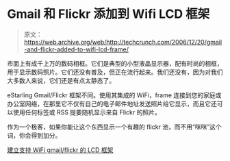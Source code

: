 # Gmail 和 Flickr 添加到 Wifi LCD 框架

> 原文：<https://web.archive.org/web/http://techcrunch.com/2006/12/20/gmail-and-flickr-added-to-wifi-lcd-frame/>

市面上有成千上万的数码相框。它们是典型的小型液晶显示器，配有时尚的相框，用于显示数码照片。它们还没有普及，但正在流行起来。我们还没有，因为对我们大多数人来说，它们还是有点太静态了。

eStarling Gmail/Flickr 框架不同。使用其集成的 WiFi，frame 连接到您的家庭或办公室网络，在那里它不仅有自己的电子邮件地址发送照片给它显示，而且它还可以使用任何标签或 RSS 提要随机显示来自 Flickr 的照片。

作为一个极客，如果你能让这个东西显示一个有趣的 flickr 池，而不用“咪咪”这个词，你会得到加分。

[建立支持 WiFi gmail/flickr 的 LCD 框架](https://web.archive.org/web/20160104160455/http://www.thinkgeek.com/electronics/cameras/7edc/)